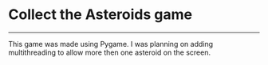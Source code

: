 # Collect the Asteroids game

---

This game was made using Pygame. I was planning on adding multithreading to allow more then one asteroid on the screen.
